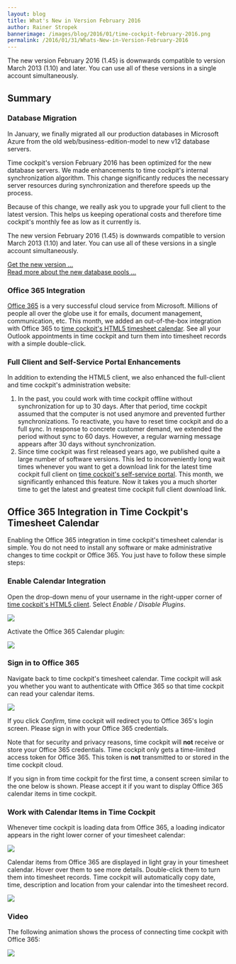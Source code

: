 ```yaml
---
layout: blog
title: What's New in Version February 2016
author: Rainer Stropek
bannerimage: /images/blog/2016/01/time-cockpit-february-2016.png
permalink: /2016/01/31/Whats-New-in-Version-February-2016
---
```


<p xmlns="http://www.w3.org/1999/xhtml">The new version February 2016 (1.45) is downwards compatible to version March 2013 (1.10) and later. You can use all of these versions in a single account simultaneously.</p><h2 xmlns="http://www.w3.org/1999/xhtml">Summary</h2><h3 xmlns="http://www.w3.org/1999/xhtml">Database Migration</h3><p xmlns="http://www.w3.org/1999/xhtml">In January, we finally migrated all our production databases in Microsoft Azure from the old web/business-edition-model to new v12 database servers.</p><p xmlns="http://www.w3.org/1999/xhtml">Time cockpit's version February 2016 has been optimized for the new database servers. We made enhancements to time cockpit's internal synchronization algorithm. This change significantly reduces the necessary server resources during synchronization and therefore speeds up the process.</p><p class="showcase" xmlns="http://www.w3.org/1999/xhtml">Because of this change, we really ask you to upgrade your full client to the latest version. This helps us keeping operational costs and therefore time cockpit's monthly fee as low as it currently is.</p><p xmlns="http://www.w3.org/1999/xhtml">The new version February 2016 (1.45) is downwards compatible to version March 2013 (1.10) and later. You can use all of these versions in a single account simultaneously.</p><p xmlns="http://www.w3.org/1999/xhtml">
  <a href="~/account/download">Get the new version ...</a>
  <br />
  <a href="~/blog/2016/01/31/Hello-Database-Pools">Read more about the new database pools ...</a>
</p><h3 xmlns="http://www.w3.org/1999/xhtml">Office 365 Integration</h3><p xmlns="http://www.w3.org/1999/xhtml">
  <a href="https://products.office.com/" target="_blank">Office 365</a> is a very successful cloud service from Microsoft. Millions of people all over the globe use it for emails, document management, communication, etc. This month, we added an out-of-the-box integration with Office 365 to <a href="http://web.timecockpit.com" target="_blank">time cockpit's HTML5 timesheet calendar</a>. See all your Outlook appointments in time cockpit and turn them into timesheet records with a simple double-click.</p><h3 xmlns="http://www.w3.org/1999/xhtml">Full Client and Self-Service Portal Enhancements</h3><p xmlns="http://www.w3.org/1999/xhtml">In addition to extending the HTML5 client, we also enhanced the full-client and time cockpit's administration website:</p><ol xmlns="http://www.w3.org/1999/xhtml">
  <li>In the past, you could work with time cockpit offline without synchronization for up to 30 days. After that period, time cockpit assumed that the computer is not used anymore and prevented further synchronizations. To reactivate, you have to reset time cockpit and do a full sync. In response to concrete customer demand, we extended the period without sync to 60 days. However, a regular warning message appears after 30 days without synchronization.</li>
  <li>Since time cockpit was first released years ago, we published quite a large number of software versions. This led to inconveniently long wait times whenever you want to get a download link for the latest time cockpit full client on <a href="~/sign-in" target="_blank">time cockpit's self-service portal</a>. This month, we significantly enhanced this feature. Now it takes you a much shorter time to get the latest and greatest time cockpit full client download link.</li>
</ol><h2 xmlns="http://www.w3.org/1999/xhtml">Office 365 Integration in Time Cockpit's Timesheet Calendar</h2><p xmlns="http://www.w3.org/1999/xhtml">Enabling the Office 365 integration in time cockpit's timesheet calendar is simple. You do not need to install any software or make administrative changes to time cockpit or Office 365. You just have to follow these simple steps:</p><h3 xmlns="http://www.w3.org/1999/xhtml">Enable Calendar Integration</h3><p xmlns="http://www.w3.org/1999/xhtml">Open the drop-down menu of your username in the right-upper corner of <a href="https://web.timecockpit.com" target="_blank">time cockpit's HTML5 client</a>. Select <em>Enable / Disable Plugins</em>.</p><p xmlns="http://www.w3.org/1999/xhtml">
  <img src="{{site.baseurl}}/images/blog/2016/01/enable-disable-plugins.png" />
</p><p xmlns="http://www.w3.org/1999/xhtml">Activate the Office 365 Calendar plugin:</p><p xmlns="http://www.w3.org/1999/xhtml">
  <img src="{{site.baseurl}}/images/blog/2016/01/active-office-365-calendar.png" />
</p><h3 xmlns="http://www.w3.org/1999/xhtml">Sign in to Office 365</h3><p xmlns="http://www.w3.org/1999/xhtml">Navigate back to time cockpit's timesheet calendar. Time cockpit will ask you whether you want to authenticate with Office 365 so that time cockpit can read your calendar items.</p><p xmlns="http://www.w3.org/1999/xhtml">
  <img src="{{site.baseurl}}/images/blog/2016/01/sign-in-confirmation.png" />
</p><p xmlns="http://www.w3.org/1999/xhtml">If you click <em>Confirm</em>, time cockpit will redirect you to Office 365's login screen. Please sign in with your Office 365 credentials.</p><p class="showcase" xmlns="http://www.w3.org/1999/xhtml">Note that for security and privacy reasons, time cockpit will <strong>not</strong> receive or store your Office 365 credentials. Time cockpit only gets a time-limited access token for Office 365. This token is <strong>not</strong> transmitted to or stored in the time cockpit cloud.</p><p xmlns="http://www.w3.org/1999/xhtml">If you sign in from time cockpit for the first time, a consent screen similar to the one below is shown. Please accept it if you want to display Office 365 calendar items in time cockpit.</p><f:function name="Composite.Media.ImageGallery.Slimbox2" xmlns:f="http://www.composite.net/ns/function/1.0">
  <f:param name="MediaImage" value="MediaArchive:5841428d-60e0-4aa0-8a51-b6a454f47712" xmlns:f="http://www.composite.net/ns/function/1.0" />
  <f:param name="ThumbnailMaxWidth" value="800" xmlns:f="http://www.composite.net/ns/function/1.0" />
  <f:param name="ThumbnailMaxHeight" value="800" xmlns:f="http://www.composite.net/ns/function/1.0" />
  <f:param name="ImageMaxWidth" value="1920" xmlns:f="http://www.composite.net/ns/function/1.0" />
  <f:param name="ImageMaxHeight" value="1280" xmlns:f="http://www.composite.net/ns/function/1.0" />
</f:function><h3 xmlns="http://www.w3.org/1999/xhtml">Work with Calendar Items in Time Cockpit</h3><p xmlns="http://www.w3.org/1999/xhtml">Whenever time cockpit is loading data from Office 365, a loading indicator appears in the right lower corner of your timesheet calendar:</p><p xmlns="http://www.w3.org/1999/xhtml">
  <img src="{{site.baseurl}}/images/blog/2016/01/loading-indicator.png" />
</p><p xmlns="http://www.w3.org/1999/xhtml">Calendar items from Office 365 are displayed in light gray in your timesheet calendar. Hover over them to see more details. Double-click them to turn them into timesheet records. Time cockpit will automatically copy date, time, description and location from your calendar into the timesheet record.</p><p xmlns="http://www.w3.org/1999/xhtml">
  <img src="{{site.baseurl}}/images/blog/2016/01/calendar-items.png" />
</p><h3 xmlns="http://www.w3.org/1999/xhtml">Video</h3><p xmlns="http://www.w3.org/1999/xhtml">The following animation shows the process of connecting time cockpit with Office 365:</p><p xmlns="http://www.w3.org/1999/xhtml">
  <img src="{{site.baseurl}}/images/blog/2016/01/office-365-calendar-in-time-cockpit.gif" />
</p>